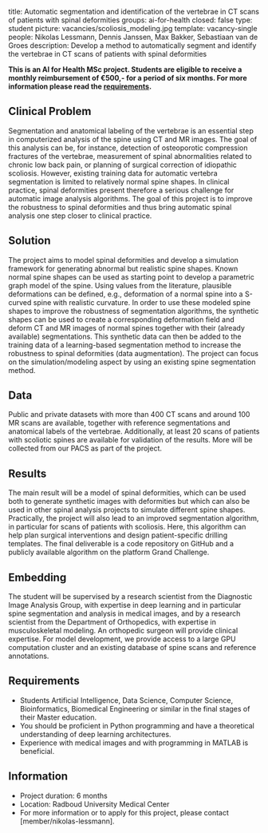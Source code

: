 title: Automatic segmentation and identification of the vertebrae in CT scans of patients with spinal deformities
groups: ai-for-health
closed: false 
type: student 
picture: vacancies/scoliosis_modeling.jpg
template: vacancy-single
people: Nikolas Lessmann, Dennis Janssen, Max Bakker, Sebastiaan van de Groes
description: Develop a method to automatically segment and identify the vertebrae in CT scans of patients with spinal deformities

**This is an AI for Health MSc project. Students are
eligible to receive a monthly reimbursement of €500,- for
a period of six months. For more information please read the
[requirements](https://www.ai-for-health.nl/requirements/).** 

## Clinical Problem 
Segmentation and anatomical labeling of the vertebrae is an essential step in computerized analysis of the spine using CT and MR images. The goal of this analysis can be, for instance, detection of osteoporotic compression fractures of the vertebrae, measurement of spinal abnormalities related to chronic low back pain, or planning of surgical correction of idiopathic scoliosis. However, existing training data for automatic vertebra segmentation is limited to relatively normal spine shapes. In clinical practice, spinal deformities present therefore a serious challenge for automatic image analysis algorithms. The goal of this project is to improve the robustness to spinal deformities and thus bring automatic spinal analysis one step closer to clinical practice.

## Solution 
The project aims to model spinal deformities and develop a simulation framework for generating abnormal but realistic spine shapes. Known normal spine shapes can be used as starting point to develop a parametric graph model of the spine. Using values from the literature, plausible deformations can be defined, e.g., deformation of a normal spine into a S-curved spine with realistic curvature. In order to use these modeled spine shapes to improve the robustness of segmentation algorithms, the synthetic shapes can be used to create a corresponding deformation field and deform CT and MR images of normal spines together with their (already available) segmentations. This synthetic data can then be added to the training data of a learning-based segmentation method to increase the robustness to spinal deformities (data augmentation). The project can focus on the simulation/modeling aspect by using an existing spine segmentation method.

## Data 
Public and private datasets with more than 400 CT scans and around 100 MR scans are available, together with reference segmentations and anatomical labels of the vertebrae. Additionally, at least 20 scans of patients with scoliotic spines are available for validation of the results. More will be collected from our PACS as part of the project.

## Results
The main result will be a model of spinal deformities, which can be used both to generate synthetic images with deformities but which can also be used in other spinal analysis projects to simulate different spine shapes. Practically, the project will also lead to an improved segmentation algorithm, in particular for scans of patients with scoliosis. Here, this algorithm can help plan surgical interventions and design patient-specific drilling templates. The final deliverable is a code repository on GitHub and a publicly available algorithm on the platform Grand Challenge.

## Embedding 
The student will be supervised by a research scientist from the Diagnostic Image Analysis Group, with expertise in deep learning and in particular spine segmentation and analysis in medical images, and by a research scientist from the Department of Orthopedics, with expertise in musculoskeletal modeling. An orthopedic surgeon will provide clinical expertise. For model development, we provide access to a large GPU computation cluster and an existing database of spine scans and reference annotations.

## Requirements 
- Students Artificial Intelligence, Data Science, Computer Science, Bioinformatics, Biomedical Engineering or similar in the final stages of their Master education. 
- You should be proficient in Python programming and have a theoretical understanding of deep learning architectures.
- Experience with medical images and with programming in MATLAB is beneficial.

## Information 
- Project duration: 6 months 
- Location: Radboud University Medical Center 
- For more information or to apply for this project, please contact [member/nikolas-lessmann].
